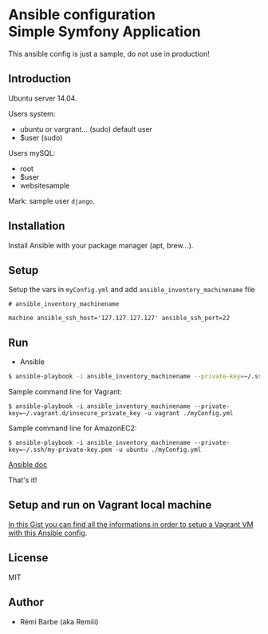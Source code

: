 # Ansible configuration<br>Simple Symfony Application

This ansible config is just a sample, do not use in production!

## Introduction

Ubuntu server 14.04.

Users system:
- ubuntu or vargrant... (sudo) default user
- $user (sudo)

Users mySQL:
- root
- $user
- websitesample

Mark: sample user `django`.

## Installation

Install Ansible with your package manager (apt, brew...).

## Setup

Setup the vars in `myConfig.yml` and add `ansible_inventory_machinename` file

```
# ansible_inventory_machinename

machine ansible_ssh_host='127.127.127.127' ansible_ssh_port=22
```

## Run

* Ansible

```sh
$ ansible-playbook -i ansible_inventory_machinename --private-key=~/.ssh/myFuckingPrivateKey.pem -u yourDefaultUser ./myConfig.yml
```

Sample command line for Vagrant:

```
$ ansible-playbook -i ansible_inventory_machinename --private-key=~/.vagrant.d/insecure_private_key -u vagrant ./myConfig.yml
```

Sample command line for AmazonEC2:

```
$ ansible-playbook -i ansible_inventory_machinename --private-key=~/.ssh/my-private-key.pem -u ubuntu ./myConfig.yml
```

[Ansible doc](http://docs.ansible.com/guide_vagrant.html#running-ansible-manually)

That's it!

## Setup and run on Vagrant local machine

[In this Gist you can find all the informations in order to setup a Vagrant VM with this Ansible config](https://gist.github.com/Remiii/3857fdca713aebf9f84d).

## License

MIT

## Author

* Rémi Barbe (aka Remiii)


